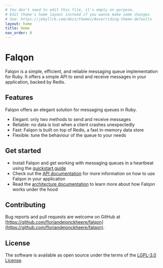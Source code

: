 ```yaml
---
# You don't need to edit this file, it's empty on purpose.
# Edit theme's home layout instead if you wanna make some changes
# See: https://jekyllrb.com/docs/themes/#overriding-theme-defaults
layout: home
title: Home
nav_order: 0
---
```


# Falqon

Falqon is a simple, efficient, and reliable messaging queue implementation for Ruby.
It offers a simple API to send and receive messages in your application, backed by Redis.

## Features

Falqon offers an elegant solution for messaging queues in Ruby.

- Elegant: only two methods to send and receive messages
- Reliable: no data is lost when a client crashes unexpectedly
- Fast: Falqon is built on top of Redis, a fast in-memory data store
- Flexible: tune the behaviour of the queue to your needs

## Get started

- Install Falqon and get working with messaging queues in a heartbeat using the [quickstart guide](quickstart)
- Check out the [API documentation](api) for more information on how to use Falqon in your application
- Read the [architecture documentation](architecture) to learn more about how Falqon works under the hood

## Contributing

Bug reports and pull requests are welcome on GitHub at [https://github.com/floriandejonckheere/falqon](https://github.com/floriandejonckheere/falqon). 

## License

The software is available as open source under the terms of the [LGPL-3.0 License](https://www.gnu.org/licenses/lgpl-3.0.html).
